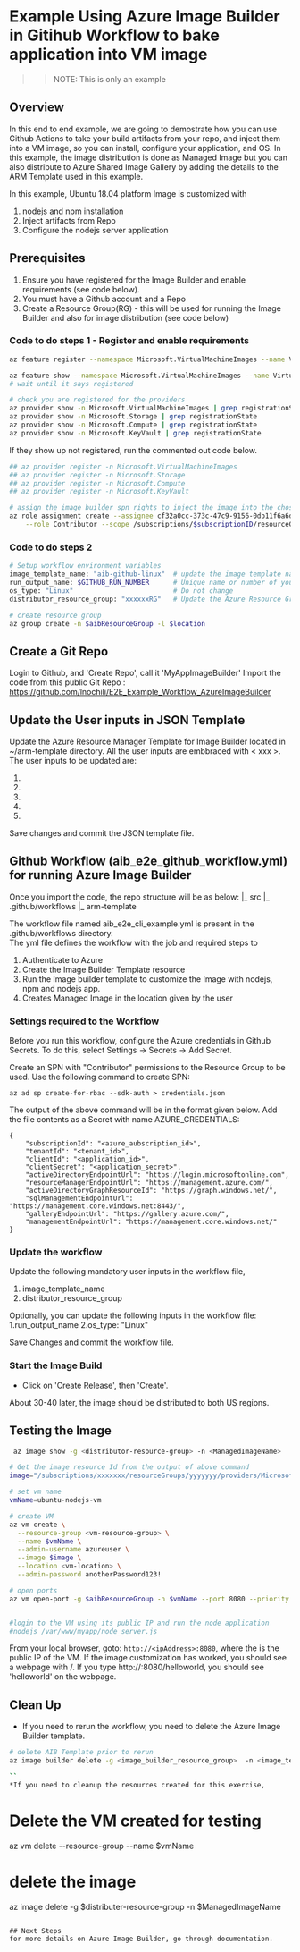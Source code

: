 # Example Using Azure Image Builder in Gitihub Workflow to bake application into VM image   

>>NOTE: This is only an example 

## Overview

In this end to end example, we are going to demostrate how you can use Github Actions to take your build artifacts from your repo, and inject them into a VM image, so you can install, configure your application, and OS.  In this example, the image distribution is done as Managed Image but you can also distribute to Azure Shared Image Gallery by adding the details to the ARM Template used in this example.

In this example, Ubuntu 18.04 platform Image is customized with 
   1. nodejs and npm installation
   2. Inject artifacts from Repo
   3. Configure the nodejs server application

## Prerequisites
1. Ensure you have registered for the Image Builder and enable requirements (see code below).
2. You must have a Github account and a Repo
3. Create a Resource Group(RG) - this will be used for running the Image Builder and also for image distribution (see code below)

### Code to do steps 1 - Register and enable requirements
```bash
az feature register --namespace Microsoft.VirtualMachineImages --name VirtualMachineTemplatePreview

az feature show --namespace Microsoft.VirtualMachineImages --name VirtualMachineTemplatePreview | grep state
# wait until it says registered

# check you are registered for the providers
az provider show -n Microsoft.VirtualMachineImages | grep registrationState
az provider show -n Microsoft.Storage | grep registrationState
az provider show -n Microsoft.Compute | grep registrationState
az provider show -n Microsoft.KeyVault | grep registrationState
```

If they show up not registered, run the commented out code below.
```bash
## az provider register -n Microsoft.VirtualMachineImages
## az provider register -n Microsoft.Storage
## az provider register -n Microsoft.Compute
## az provider register -n Microsoft.KeyVault

# assign the image builder spn rights to inject the image into the chosen resource group
az role assignment create --assignee cf32a0cc-373c-47c9-9156-0db11f6a6dfc \
    --role Contributor --scope /subscriptions/$subscriptionID/resourceGroups/$aibResourceGroup
```

### Code to do steps 2
```bash
# Setup workflow environment variables
image_template_name: "aib-github-linux"  # update the image template name of your choice
run_output_name: $GITHUB_RUN_NUMBER      # Unique name or number of your choice
os_type: "Linux"                         # Do not change 
distributor_resource_group: "xxxxxxRG"   # Update the Azure Resource Group Name

# create resource group
az group create -n $aibResourceGroup -l $location
```
## Create a Git Repo
Login to Github, and 'Create Repo', call it 'MyAppImageBuilder'
Import the code from this public Git Repo : https://github.com/lnochili/E2E_Example_Workflow_AzureImageBuilder

## Update the User inputs in JSON Template
Update the Azure Resource Manager Template for Image Builder located in ~/arm-template directory.  All the user inputs are embbraced with < xxx >. The user inputs to be updated are: 
1. <imageBuilderTemplateLocation>
2. <subscriptionId>
3. <ResourceGroupName>
4. <ManagedImageName>
5. <imageLocation>

Save changes and commit the JSON template file.

## Github Workflow (aib_e2e_github_workflow.yml) for running Azure Image Builder
Once you import the code, the repo structure will be as  below:
|_ src
|_ .github/workflows
|_ arm-template

The workflow file named aib_e2e_cli_example.yml is present in the .github/workflows directory.  
The yml file defines the workflow with the job and required steps to
1. Authenticate to Azure
2. Create the Image Builder Template resource 
3. Run the Image builder template to customize the Image  with nodejs, npm and nodejs app.
3. Creates Managed Image in the location given by the user

### Settings required to the Workflow
Before you run this workflow, configure the Azure credentials in Github Secrets.
To do this, select  Settings -> Secrets -> Add Secret.

Create an SPN with "Contributor" permissions to the Resource Group to be used.  Use the following command to create SPN: 
```
az ad sp create-for-rbac --sdk-auth > credentials.json
```
The output of the above command will be in the format given below. Add the file contents as a Secret with name AZURE_CREDENTIALS:
```
{
    "subscriptionId": "<azure_aubscription_id>",
    "tenantId": "<tenant_id>",
    "clientId": "<application_id>",
    "clientSecret": "<application_secret>",
    "activeDirectoryEndpointUrl": "https://login.microsoftonline.com",
    "resourceManagerEndpointUrl": "https://management.azure.com/",
    "activeDirectoryGraphResourceId": "https://graph.windows.net/",
    "sqlManagementEndpointUrl": "https://management.core.windows.net:8443/",
    "galleryEndpointUrl": "https://gallery.azure.com/",
    "managementEndpointUrl": "https://management.core.windows.net/"
}
```
### Update the workflow

Update the following mandatory user inputs in the workflow file, 
1. image_template_name
2. distributor_resource_group

Optionally, you can update the following inputs in the workflow file:
1.run_output_name 
2.os_type: "Linux"

Save Changes and commit the workflow file.

### Start the Image Build
* Click on 'Create Release', then 'Create'.

About 30-40 later, the image should be distributed to both US regions.

## Testing the Image

```bash
 az image show -g <distributor-resource-group> -n <ManagedImageName>

# Get the image resource Id from the output of above command 
image="/subscriptions/xxxxxxx/resourceGroups/yyyyyyy/providers/Microsoft.Compute/images/zzzzzzz"

# set vm name
vmName=ubuntu-nodejs-vm

# create VM
az vm create \
  --resource-group <vm-resource-group> \
  --name $vmName \
  --admin-username azureuser \
  --image $image \
  --location <vm-location> \
  --admin-password anotherPassword123!

# open ports
az vm open-port -g $aibResourceGroup -n $vmName --port 8080 --priority 100


#login to the VM using its public IP and run the node application
#nodejs /var/www/myapp/node_server.js

```

From your local browser, goto: `http://<ipAddress>:8080`, where the <ipAddress> is the public IP of the VM. 
If the image customization has worked, you should see a webpage with /.  If you type  http://<ipAddress>:8080/helloworld, you should see 'helloworld' on the webpage.

## Clean Up

* If you need to rerun the workflow, you need to delete the Azure Image Builder template.

```bash
# delete AIB Template prior to rerun
az image builder delete -g <image_builder_resource_group>  -n <image_template_name>

``
*If you need to cleanup the resources created for this exercise, 
```
# Delete the VM created for testing
az vm delete --resource-group <vm-resource-group> --name $vmName 
# delete the image 
az image delete -g $distributer-resource-group -n $ManagedImageName

```

## Next Steps
for more details on Azure Image Builder, go through documentation.
